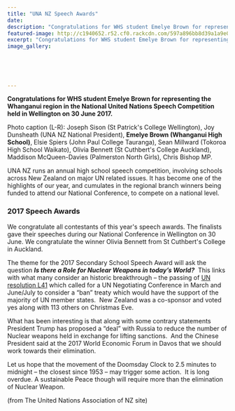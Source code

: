 ```yaml
---
title: "UNA NZ Speech Awards"
date: 
description: "Congratulations for WHS student Emelye Brown for representing the Whanganui region in the National United Nations Speech Competition..."
featured-image: http://c1940652.r52.cf0.rackcdn.com/597a896bb8d39a1a9e000ca6/Emelye-Brown-MUNS-speech-comp-July-2017.jpg
excerpt: "Congratulations for WHS student Emelye Brown for representing the Whanganui region in the National United Nations Speech Competition held in Wellington on 30 June 2017."
image_gallery:
    
    
    
    
    
---
```


<p><strong>Congratulations for WHS student Emelye Brown for representing the Whanganui region in the National United Nations Speech Competition held in Wellington on 30 June 2017.</strong></p>
<p><span>Photo caption (L-R): Joseph Sison (St Patrick's College Wellington), Joy Dunsheath (UNA NZ National President), <strong>Emelye Brown (Whanganui High School)</strong>, Elsie Spiers (John Paul College Tauranga), Sean Millward (Tokoroa High School Waikato), Olivia Bennett (St Cuthbert's College Auckland), Maddison McQueen-Davies (Palmerston North Girls), Chris Bishop MP.&nbsp;</span></p>
<p><span><span>UNA NZ runs an annual high school speech competition, involving schools across New Zealand on major UN related issues. It has become one of the highlights of our year, and cumulates in the regional branch winners being funded to attend our National Conference, to compete on a national level.&nbsp;</span></span></p>
<h3>2017 Speech Awards</h3>
<p dir="ltr"><span>We congratulate all contestants of this year's speech awards. The finalists gave their speeches during our National Conference in Wellington on 30 June. We congratulate the winner Olivia Bennett from St Cuthbert's College in Auckland.</span></p>
<p dir="ltr"><span>The theme for the 2017 Secondary School Speech Award will ask the question&nbsp;</span><span><strong><em>Is there a Role for Nuclear Weapons in today&rsquo;s World?</em></strong></span><span>&nbsp;&nbsp;This links with what many consider an historic breakthrough &ndash; the passing of&nbsp;<a href="http://reachingcriticalwill.org/images/documents/Disarmament-fora/1com/1com16/resolutions/L41.pdf">UN resolution L41</a>&nbsp;which called for a UN Negotiating Conference in March and June/July to consider a &ldquo;ban&rdquo; treaty which would have the support of the majority of UN member states. &nbsp;New Zealand was a co-sponsor and voted yes along with 113 others on Christmas Eve.</span></p>
<p dir="ltr"><span>What has been interesting is that along with some contrary statements President Trump has proposed a &ldquo;deal&rdquo; with Russia to reduce the number of Nuclear weapons held in exchange for lifting sanctions. &nbsp;And the Chinese President said at the 2017 World Economic Forum in Davos that we should work towards their elimination.</span></p>
<p dir="ltr"><span>Let us hope that the movement of the Doomsday Clock to 2.5 minutes to midnight &ndash; the closest since 1953 &ndash; may trigger some action. &nbsp;It is long overdue. A sustainable Peace though will require more than the elimination of Nuclear Weapon.</span></p>
<p dir="ltr">(from The United Nations Association of NZ site)</p>

